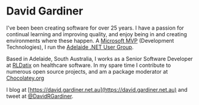 # David Gardiner

I've been been creating software for over 25 years. I have a passion for continual learning and improving quality, and enjoy being in and creating environments where these happen. A [Microsoft MVP](https://mvp.microsoft.com/en-us/PublicProfile/5001655) (Development Technologies), I run the [Adelaide .NET User Group](https://www.adnug.net).

Based in Adelaide, South Australia, I works as a Senior Software Developer at [RLDatix](https://www.rldatix.com) on healthcare software. In my spare time I contribute to numerous open source projects, and am a package moderator at [Chocolatey.org](https://chocolatey.org)

I blog at [https://david.gardiner.net.au](https://david.gardiner.net.au) and tweet at [@DavidRGardiner](https://twitter.com/DavidRGardiner).
